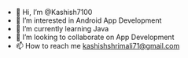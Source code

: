 - 👋 Hi, I’m @Kashish7100
- 👀 I’m interested in Android App Development
- 🌱 I’m currently learning Java 
- 💞️ I’m looking to collaborate on App Development
- 📫 How to reach me kashishshrimali71@gmail.com

<!---
Kashish7100/Kashish7100 is a ✨ special ✨ repository because its `README.md` (this file) appears on your GitHub profile.
You can click the Preview link to take a look at your changes.
--->
